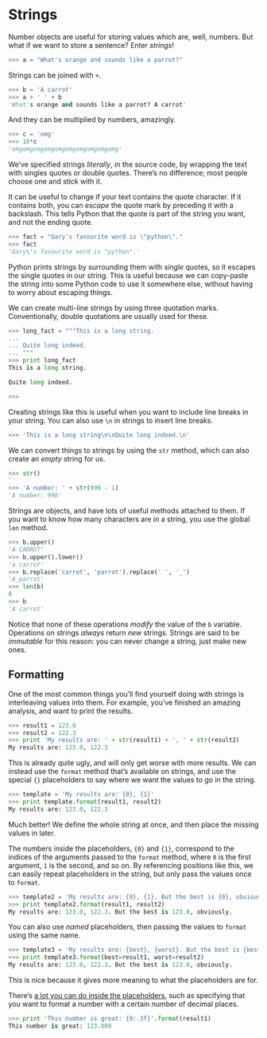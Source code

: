 # Strings

Number objects are useful for storing values which are, well, numbers. But what 
if we want to store a sentence? Enter _strings_!

```python
>>> a = "What's orange and sounds like a parrot?"
```

Strings can be joined with `+`.

```python
>>> b = 'A carrot'
>>> a + ' ' + b
'What's orange and sounds like a parrot? A carrot'
```

And they can be multiplied by numbers, amazingly.

```python
>>> c = 'omg'
>>> 10*c
'omgomgomgomgomgomgomgomgomgomg'
```

We’ve specified strings _literally_, _in_ the source code, by wrapping the text 
with singles quotes or double quotes. There’s no difference; most people choose 
one and stick with it.

It can be useful to change if your text contains the quote character. If it 
contains both, you can _escape_ the quote mark by preceding it with a 
backslash. This tells Python that the quote is part of the string you want, and 
not the ending quote.

```python
>>> fact = "Gary's favourite word is \"python\"."
>>> fact
'Gary\'s favourite word is "python".'
```

Python prints strings by surrounding them with _single_ quotes, so it escapes 
the single quotes in our string. This is useful because we can copy-paste the 
string into some Python code to use it somewhere else, without having to worry 
about escaping things.

We can create multi-line strings by using three quotation marks. 
Conventionally, double quotations are usually used for these.

```python
>>> long_fact = """This is a long string.
...
... Quite long indeed.
... """
>>> print long_fact
This is a long string.

Quite long indeed.

>>>
```

Creating strings like this is useful when you want to include line breaks in 
your string. You can also use `\n` in strings to insert line breaks.

```python
>>> 'This is a long string\n\nQuite long indeed.\n'
```

We can convert things to strings by using the `str` method, which can also 
create an _empty_ string for us.

```python
>>> str()
''
>>> 'A number: ' + str(999 - 1)
'A number: 998'
```

Strings are objects, and have lots of useful methods attached to them. If you 
want to know how many characters are in a string, you use the global `len` 
method.

```python
>>> b.upper()
'A CARROT'
>>> b.upper().lower()
'a carrot'
>>> b.replace('carrot', 'parrot').replace(' ', '_')
'A_parrot'
>>> len(b)
8
>>> b
'A carrot'
```

Notice that none of these operations _modify_ the value of the `b` variable. 
Operations on strings _always_ return _new_ strings. Strings are said to be 
_immutable_ for this reason: you can never change a string, just make new ones.

## Formatting

One of the most common things you’ll find yourself doing with strings is 
interleaving values into them. For example, you’ve finished an amazing 
analysis, and want to print the results.

```python
>>> result1 = 123.0
>>> result2 = 122.3
>>> print 'My results are: ' + str(result1) + ', ' + str(result2)
My results are: 123.0, 122.3
```

This is already quite ugly, and will only get worse with more results. We can 
instead use the `format` method that’s available on strings, and use the 
special `{}` placeholders to say where we want the values to go in the string.

```python
>>> template = 'My results are: {0}, {1}'
>>> print template.format(result1, result2)
My results are: 123.0, 122.3
```

Much better! We define the whole string at once, and then place the missing 
values in later.

The numbers inside the placeholders, `{0}` and `{1}`, correspond to the indices 
of the arguments passed to the `format` method, where `0` is the first 
argument, `1` is the second, and so on. By referencing positions like this, we 
can easily repeat placeholders in the string, but only pass the values once to 
`format`.

```python
>>> template2 = 'My results are: {0}, {1}. But the best is {0}, obviously.'
>>> print template2.format(result1, result2)
My results are: 123.0, 122.3. But the best is 123.0, obviously.
```

You can also use _named_ placeholders, then passing the values to `format` 
using the same name.

```python
>>> template3 = 'My results are: {best}, {worst}. But the best is {best}, obviously.'
>>> print template3.format(best=result1, worst=result2)
My results are: 123.0, 122.3. But the best is 123.0, obviously.
```

This is nice because it gives more meaning to what the placeholders are for.

There’s [a lot you can do inside the placeholders][strformat], such as specifying that you want to format a number with a certain number of decimal places.

```python
>>> print 'This number is great: {0:.3f}'.format(result1)
This number is great: 123.000
```

[strformat]: https://pyformat.info/

